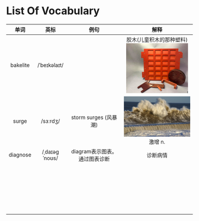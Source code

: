 # List Of Vocabulary

|   单词   |     英标      |             例句              |                             解释                             |
| :------: | :-----------: | :---------------------------: | :----------------------------------------------------------: |
| bakelite | /ˈbeɪkəlaɪt/  |                               | 胶木(儿童积木的那种塑料)<img src=".\image\Snipaste_2023-09-10_19-48-21.png" style="zoom:25%;" /> |
|  surge   |   /sɜːrdʒ/    |     storm surges (风暴潮)     | <img src=".\image\Snipaste_2023-09-10_20-20-08.png" style="zoom:25%;" /><br/>激增 n. |
| diagnose | /ˌdaɪəɡˈnoʊs/ | diagram表示图表。通过图表诊断 |                           诊断病情                           |
|          |               |                               |                                                              |
|          |               |                               |                                                              |
|          |               |                               |                                                              |
|          |               |                               |                                                              |
|          |               |                               |                                                              |
|          |               |                               |                                                              |
|          |               |                               |                                                              |
|          |               |                               |                                                              |
|          |               |                               |                                                              |
|          |               |                               |                                                              |
|          |               |                               |                                                              |
|          |               |                               |                                                              |
|          |               |                               |                                                              |
|          |               |                               |                                                              |
|          |               |                               |                                                              |
|          |               |                               |                                                              |
|          |               |                               |                                                              |
|          |               |                               |                                                              |
|          |               |                               |                                                              |
|          |               |                               |                                                              |
|          |               |                               |                                                              |
|          |               |                               |                                                              |
|          |               |                               |                                                              |
|          |               |                               |                                                              |
|          |               |                               |                                                              |
|          |               |                               |                                                              |

